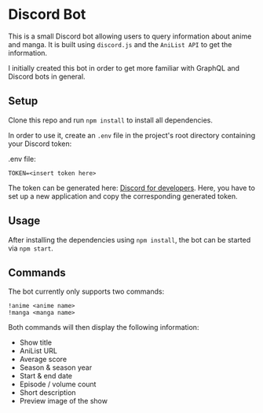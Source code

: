# Discord Bot

This is a small Discord bot allowing users to query information about anime and manga. It is built using `discord.js` and the `AniList API` to get the information.

I initially created this bot in order to get more familiar with GraphQL and Discord bots in general.

## Setup

Clone this repo and run `npm install` to install all dependencies.

In order to use it, create an `.env` file in the project's root directory containing your Discord token:

.env file:
```env
TOKEN=<insert token here>
```

The token can be generated here: [Discord for developers](https://discord.com/developers). Here, you have to set up a new application and copy the corresponding generated token.

## Usage

After installing the dependencies using `npm install`, the bot can be started via `npm start`.

## Commands

The bot currently only supports two commands:

```
!anime <anime name>
!manga <manga name>
```

Both commands will then display the following information:

* Show title
* AniList URL
* Average score
* Season & season year
* Start & end date
* Episode / volume count
* Short description
* Preview image of the show
